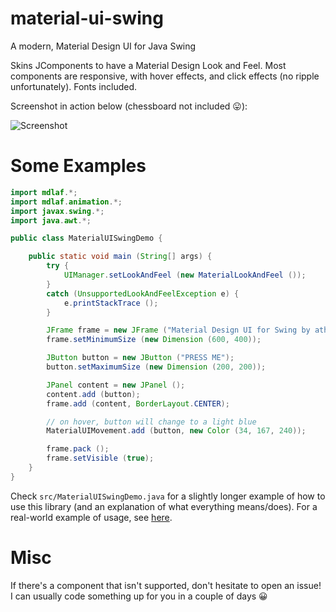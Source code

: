 # material-ui-swing
A modern, Material Design UI for Java Swing

Skins JComponents to have a Material Design Look and Feel. Most components are responsive, with hover effects, and click effects (no ripple unfortunately). Fonts included.

Screenshot in action below (chessboard not included 😛):

![Screenshot](http://i.imgur.com/WsprAM6.png?1)

# Some Examples

````java
import mdlaf.*;
import mdlaf.animation.*;
import javax.swing.*;
import java.awt.*;

public class MaterialUISwingDemo {

	public static void main (String[] args) {
		try {
			UIManager.setLookAndFeel (new MaterialLookAndFeel ());
		}
		catch (UnsupportedLookAndFeelException e) {
			e.printStackTrace ();
		}

		JFrame frame = new JFrame ("Material Design UI for Swing by atharva washimkar");
		frame.setMinimumSize (new Dimension (600, 400));

		JButton button = new JButton ("PRESS ME");
		button.setMaximumSize (new Dimension (200, 200));

		JPanel content = new JPanel ();
		content.add (button);
		frame.add (content, BorderLayout.CENTER);

		// on hover, button will change to a light blue
		MaterialUIMovement.add (button, new Color (34, 167, 240));

		frame.pack ();
		frame.setVisible (true);
	}
}
````

Check `src/MaterialUISwingDemo.java` for a slightly longer example of how to use this library (and an explanation of what everything means/does).
For a real-world example of usage, see [here](https://github.com/atarw/washer-chess).

# Misc

If there's a component that isn't supported, don't hesitate to open an issue! I can usually code something up for you in a couple of days 😀
